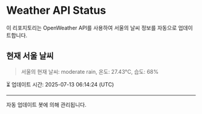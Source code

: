 
# Weather API Status

이 리포지토리는 OpenWeather API를 사용하여 서울의 날씨 정보를 자동으로 업데이트합니다.

## 현재 서울 날씨
> 서울의 현재 날씨: moderate rain, 온도: 27.43°C, 습도: 68%

⏳ 업데이트 시간: 2025-07-13 06:14:24 (UTC)

---
자동 업데이트 봇에 의해 관리됩니다.
